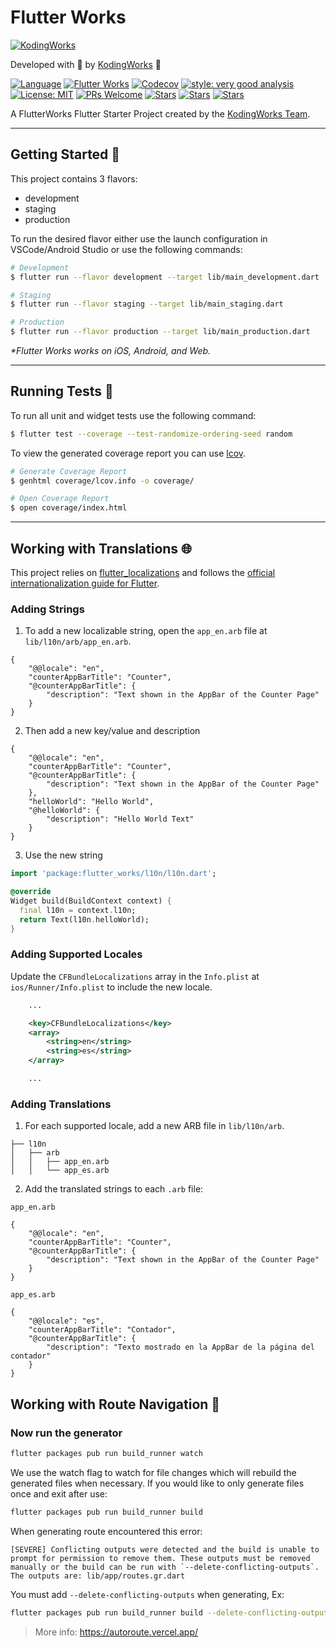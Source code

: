 # Flutter Works

[![KodingWorks][logo]][kodingworks_link]

Developed with 💙 by [KodingWorks][kodingworks_link] 🦄

[![Language][dart_language_badge]](http://dart.dev)
[![Flutter Works][github_action_badge]][github_action_workflow_link]
[![Codecov][codecov_badge]][codecov_link]
[![style: very good analysis][very_good_analysis_badge]][very_good_analysis_link]
[![License: MIT][license_badge]][license_link]
[![PRs Welcome][pr_welcome_badge]][repo_link]
[![Stars][stars_badge]][repo_link]
[![Stars][issues_badge]][repo_link]
[![Stars][pull_request_badge]][repo_link]

A FlutterWorks Flutter Starter Project created by the [KodingWorks Team][kodingworks_link].

---

## Getting Started 🚀

This project contains 3 flavors:

- development
- staging
- production

To run the desired flavor either use the launch configuration in VSCode/Android Studio or use the following commands:

```sh
# Development
$ flutter run --flavor development --target lib/main_development.dart

# Staging
$ flutter run --flavor staging --target lib/main_staging.dart

# Production
$ flutter run --flavor production --target lib/main_production.dart
```

_\*Flutter Works works on iOS, Android, and Web._

---

## Running Tests 🧪

To run all unit and widget tests use the following command:

```sh
$ flutter test --coverage --test-randomize-ordering-seed random
```

To view the generated coverage report you can use [lcov](https://github.com/linux-test-project/lcov).

```sh
# Generate Coverage Report
$ genhtml coverage/lcov.info -o coverage/

# Open Coverage Report
$ open coverage/index.html
```

---

## Working with Translations 🌐

This project relies on [flutter_localizations][flutter_localizations_link] and follows the [official internationalization guide for Flutter][internationalization_link].

### Adding Strings

1. To add a new localizable string, open the `app_en.arb` file at `lib/l10n/arb/app_en.arb`.

```arb
{
    "@@locale": "en",
    "counterAppBarTitle": "Counter",
    "@counterAppBarTitle": {
        "description": "Text shown in the AppBar of the Counter Page"
    }
}
```

2. Then add a new key/value and description

```arb
{
    "@@locale": "en",
    "counterAppBarTitle": "Counter",
    "@counterAppBarTitle": {
        "description": "Text shown in the AppBar of the Counter Page"
    },
    "helloWorld": "Hello World",
    "@helloWorld": {
        "description": "Hello World Text"
    }
}
```

3. Use the new string

```dart
import 'package:flutter_works/l10n/l10n.dart';

@override
Widget build(BuildContext context) {
  final l10n = context.l10n;
  return Text(l10n.helloWorld);
}
```

### Adding Supported Locales

Update the `CFBundleLocalizations` array in the `Info.plist` at `ios/Runner/Info.plist` to include the new locale.

```xml
    ...

    <key>CFBundleLocalizations</key>
	<array>
		<string>en</string>
		<string>es</string>
	</array>

    ...
```

### Adding Translations

1. For each supported locale, add a new ARB file in `lib/l10n/arb`.

```
├── l10n
│   ├── arb
│   │   ├── app_en.arb
│   │   └── app_es.arb
```

2. Add the translated strings to each `.arb` file:

`app_en.arb`

```arb
{
    "@@locale": "en",
    "counterAppBarTitle": "Counter",
    "@counterAppBarTitle": {
        "description": "Text shown in the AppBar of the Counter Page"
    }
}
```

`app_es.arb`

```arb
{
    "@@locale": "es",
    "counterAppBarTitle": "Contador",
    "@counterAppBarTitle": {
        "description": "Texto mostrado en la AppBar de la página del contador"
    }
}
```


## Working with Route Navigation 🧭

### Now run the generator

```bash
flutter packages pub run build_runner watch
```

We use the watch flag to watch for file changes which will rebuild the generated files when necessary. If you would like to only generate files once and exit after use:

```bash
flutter packages pub run build_runner build
```

When generating route encountered this error:

```
[SEVERE] Conflicting outputs were detected and the build is unable to prompt for permission to remove them. These outputs must be removed manually or the build can be run with `--delete-conflicting-outputs`. The outputs are: lib/app/routes.gr.dart
```

You must add `--delete-conflicting-outputs` when generating, Ex:

```bash
flutter packages pub run build_runner build --delete-conflicting-outputs
```

> More info: https://autoroute.vercel.app/

[flutter_localizations_link]: https://api.flutter.dev/flutter/flutter_localizations/flutter_localizations-library.html
[internationalization_link]: https://flutter.dev/docs/development/accessibility-and-localization/internationalization
[license_badge]: https://img.shields.io/badge/license-MIT-blue.svg
[license_link]: https://opensource.org/licenses/MIT
[logo]: https://avatars.githubusercontent.com/u/57176505?s=200&v=4
[very_good_analysis_badge]: https://img.shields.io/badge/style-very_good_analysis-B22C89.svg
[very_good_analysis_link]: https://pub.dev/packages/very_good_analysis
[very_good_cli_link]: https://github.com/VeryGoodOpenSource/very_good_cli
[kodingworks_link]: https://kodingworks.io
[codecov_badge]: https://codecov.io/gh/kodingworks/flutter-works-boilerplate/branch/main/graph/badge.svg
[codecov_link]: https://codecov.io/gh/kodingworks/flutter-works-boilerplate
[repo_link]: https://github.com/kodingworks/flutter-works-boilerplate
[github_action_badge]: https://github.com/kodingworks/flutter-works-boilerplate/actions/workflows/main.yaml/badge.svg
[github_action_workflow_link]: https://github.com/kodingworks/flutter-works-boilerplate/actions/workflows/main.yaml
[stars_badge]: https://img.shields.io/github/stars/kodingworks/flutter-works-boilerplate.svg?style=flat&logo=github&colorB=deeppink&label=Stars
[issues_badge]: https://img.shields.io/github/issues/kodingworks/flutter-works-boilerplate.svg?style=flat&logo=github&colorB=orange&label=Issues
[pull_request_badge]: https://img.shields.io/github/issues-pr/kodingworks/flutter-works-boilerplate.svg?style=flat&logo=github&colorB=brightgreen&label=Pull+Request
[dart_language_badge]: https://img.shields.io/badge/Language-Dart-blue
[pr_welcome_badge]: https://img.shields.io/badge/PRs-welcome-brightgreen.svg
